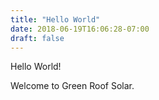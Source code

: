 ```yaml
---
title: "Hello World"
date: 2018-06-19T16:06:28-07:00
draft: false
---
```


Hello World!

Welcome to Green Roof Solar.